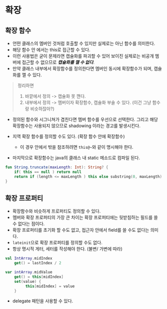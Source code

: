 # 확장

## 확장 함수

- 언떤 클래스의 멤버인 것처럼 호출할 수 있지만 실제로는 아닌 함수를 의미한다.
- 해당 함수 안 에서는 this로 접근할 수 있다.
- 이런 사용법은 굳이 문제라면 캡슐화를 파괴할 수 있어 보이진 실제로는 비공개 멤버에 접근할 수 없으므로 ***캡슐화를 깰 수 없다***.
- 만약 클래스 내부에서 확장함수를 정의한다면 멤버인 동시에 확장함수가 되며, 캡슐화를 깰 수 있다.


> 정리하면
> 1. 바깥에서 정의 -> 캡슐화 못 깬다.
> 2. 내부에서 정의 -> 멤버이자 확장함수, 캡슐화 부술 수 있다. (이건 그냥 함수랑 비슷하잖아?)


- 정의된 함수와 시그니쳐가 겹친다면 멤버 함수를 우선으로 선택한다. 그리고 해당 확장함수는 사용되지 않으므로 shadowing 이라는 경고를 발생시킨다.
- 지역 확장 함수를 정의할 수도 있다. (확장 함수 안에 확장함수)
  - 이 경우 안에서 밖을 참조하려면 `this@~`와 같이 명시해야 한다.

- 마지막으로 확장함수는 java의 클래스 내 static 메소드로 컴파일 된다.

```kotlin
fun String.truncate(maxLength: Int): String? {
    if( this == null ) return null
    return if (length <= maxLength ) this else substring(0, maxLength)
}
```


## 확장 프로퍼티

- 확장함수와 비슷하게 프로퍼티도 정의할 수 있다.
- 멤버와 확장 프로퍼티의 가장 큰 차이는 확장 프로퍼티에는 뒷받침하는 필드를 쓸 수 없다는 점이다. 
- 확장 프로퍼티를 초기화 할 수도 없고, 접근자 안에서 field를 쓸 수도 없다는 의미다.
- `lateinit`으로 확장 프로퍼티를 정의할 수도 없다.
- 항상 명시적 게터, 세터를 작성해야 한다. (불변/ 가변에 따라)

```kotlin
val IntArray.midIndex
    get() = lastIndex / 2 

var intArray.midValue
    get() = this[midIndex]
    set(value) {
         this[midIndex] = value
    }
```

- delegate 패턴을 사용할 수 있다. 